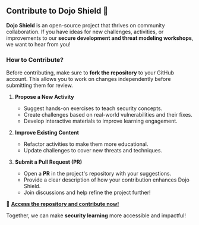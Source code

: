 ## Contribute to Dojo Shield 🚀  

**Dojo Shield** is an open-source project that thrives on community collaboration. If you have ideas for new challenges, activities, or improvements to our **secure development and threat modeling workshops**, we want to hear from you!

### How to Contribute?  
Before contributing, make sure to **fork the repository** to your GitHub account. This allows you to work on changes independently before submitting them for review.

1. **Propose a New Activity**  
   - Suggest hands-on exercises to teach security concepts.  
   - Create challenges based on real-world vulnerabilities and their fixes.  
   - Develop interactive materials to improve learning engagement.  

2. **Improve Existing Content**  
   - Refactor activities to make them more educational.  
   - Update challenges to cover new threats and techniques.  

3. **Submit a Pull Request (PR)**  
   - Open a **PR** in the project's repository with your suggestions.  
   - Provide a clear description of how your contribution enhances Dojo Shield.  
   - Join discussions and help refine the project further!  

🔗 **[Access the repository and contribute now!](https://github.com/OWASP/www-project-dojo-shield)**  

Together, we can make **security learning** more accessible and impactful!
